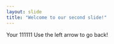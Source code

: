 ```yaml
---
layout: slide
title: "Welcome to our second slide!"
---
```

Your 111111
Use the left arrow to go back!
